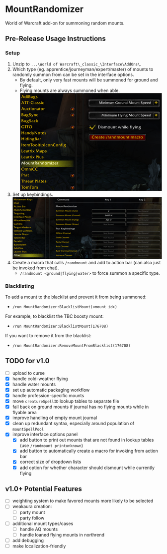 # MountRandomizer
World of Warcraft add-on for summoning random mounts.

## Pre-Release Usage Instructions

### Setup

1.  Unzip to `...\World of Warcraft\_classic_\Interface\AddOns\`.
1.  Which type (eg. apprentice/journeyman/expert/master) of mounts to randomly summon from can be
    set in the interface options.
    -   By default, only very fast mounts will be summoned for ground and flying.
    -   Flying mounts are always summoned when able.
    ![interface options](img/interface_options.png)
1.  Set up keybindings.
    ![keybindings](img/keybindings.png)
1.  Create a macro that calls `/randmount` and add to action bar (can also just be invoked from
    chat).
    -   `/randmount <ground|flying|water>` to force summon a specific type.

### Blacklisting

To add a mount to the blacklist and prevent it from being summoned:
-   `/run MountRandomizer:BlacklistMount(<mount id>)`

For example, to blacklist the TBC boosty mount:
-   `/run MountRandomizer:BlacklistMount(176708)`

If you want to remove it from the blacklist:
-   `/run MountRandomizer:RemoveMountFromBlacklist(176708)`


## TODO for v1.0

- [ ] upload to curse
- [x] handle cold-weather flying
- [x] handle water mounts
- [x] set up automatic packaging workflow
- [x] handle profession-specific mounts
- [x] move `creatureSpellID` lookup tables to separate file
- [x] fall back on ground mounts if journal has no flying mounts while in flyable area
- [x] improve handling of empty mount journal
- [x] clean up redundant syntax, especially around population of `mountSpellPool`
- [x] improve interface options panel
    - [x] add button to print out mounts that are not found in lookup tables (use
          `/randmount printunknown`)
    - [x] add button to automatically create a macro for invoking from action bar
    - [x] correct size of dropdown lists
    - [x] add option for whether character should dismount while currently flying

## v1.0+ Potential Features

- [ ] weighting system to make favored mounts more likely to be selected
- [ ] weakaura creation:
    - [ ] party mount
    - [ ] party follow
- [ ] additional mount types/cases
    - [ ] handle AQ mounts
    - [ ] handle loaned flying mounts in northrend
- [ ] add debugging
- [ ] make localization-friendly
